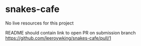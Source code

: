 # snakes-cafe

No live resources for this project


README should contain link to open PR on submission branch
https://github.com/leeroywking/snakes-cafe/pull/1


